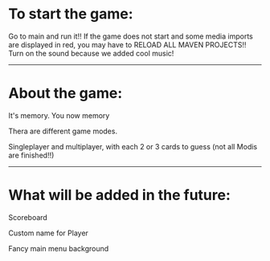 To start the game:
=
Go to main and run it!!
If the game does not start and some media imports are displayed in red,
you may have to RELOAD ALL MAVEN PROJECTS!!
Turn on the sound because we added cool music!
**************************
About the game:
=
It's memory. You now memory

Thera are different game modes.

Singleplayer and multiplayer, with each 2 or 3 cards to guess (not all Modis are finished!!)

**************************
What will be added in the future:
=
Scoreboard

Custom name for Player

Fancy main menu background
